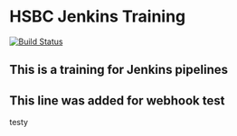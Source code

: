 # HSBC Jenkins Training

[![Build Status](http://54.170.99.27:8080/buildStatus/icon?job=my_pipeline_01)](http://ec2-3-254-187-215.eu-west-1.compute.amazonaws.com:8080/job/my_pipeline_01/)   

## This is a training for Jenkins pipelines  

## This line was added for webhook test  

testy